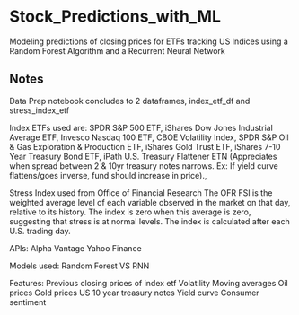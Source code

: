 # Stock_Predictions_with_ML
Modeling predictions of closing prices for ETFs tracking US Indices using a Random Forest Algorithm and a Recurrent Neural Network


## Notes
Data Prep notebook concludes to 2 dataframes, index_etf_df and stress_index_etf
 
 Index ETFs used are:
 SPDR S&P 500 ETF, 
 iShares Dow Jones Industrial Average ETF,
 Invesco Nasdaq 100 ETF,
 CBOE Volatility Index,
 SPDR S&P Oil & Gas Exploration & Production ETF,
 iShares Gold Trust ETF,
 iShares 7-10 Year Treasury Bond ETF,
 iPath U.S. Treasury Flattener ETN (Appreciates when spread between 2 & 10yr treasury notes narrows. Ex: If yield curve flattens/goes inverse, fund should increase in price).,

Stress Index used from Office of Financial Research
The OFR FSI is the weighted average level of each variable observed in the market on that day, relative to its history. The index is zero when this average is zero, suggesting that stress is at normal levels. The index is calculated after each U.S. trading day.

APIs:
  Alpha Vantage 
  Yahoo Finance
 
 Models used:
  Random Forest VS RNN

Features:
  Previous closing prices of index etf
  Volatility
  Moving averages
  Oil prices
  Gold prices
  US 10 year treasury notes
  Yield curve
  Consumer sentiment 
